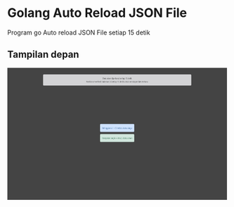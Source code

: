 # Golang Auto Reload JSON File

Program go Auto reload JSON File setiap 15 detik

## Tampilan depan
<img src="https://raw.githubusercontent.com/rama4zis/go-reload-data/master/home.jpg" alt="Home" width="500" height="300">